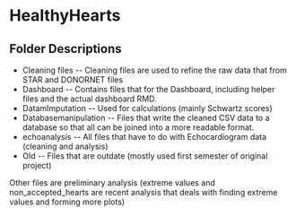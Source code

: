 # HealthyHearts

## Folder Descriptions
* Cleaning files -- Cleaning files are used to refine the raw data that from STAR and DONORNET files
* Dashboard -- Contains files that for the Dashboard, including helper files and the actual dashboard RMD. 
* DatamImputation -- Used for calculations (mainly Schwartz scores)
* Databasemanipulation -- Files that write the cleaned CSV data to a database so that all can be joined into a more readable format.
* echoanalysis -- All files that have to do with Echocardiogram data (cleaning and analysis)
* Old -- Files that are outdate (mostly used first semester of original project)

Other files are preliminary analysis (extreme values and non_accepted_hearts are recent analysis that deals with finding extreme values and forming more plots)

